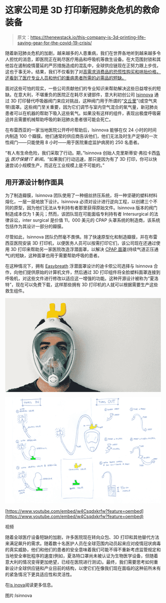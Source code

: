 # 这家公司是 3D 打印新冠肺炎危机的救命装备

> 原文：<https://thenewstack.io/this-company-is-3d-printing-life-saving-gear-for-the-covid-19-crisis/>

随着新冠肺炎危机的加剧，越来越多的人患重病，我们在世界各地听到越来越多令人担忧的消息，即医院正在耗尽医疗用品和呼吸机等救生设备。在大范围封锁和其他旨在遏制疫情蔓延的严厉措施造成的混乱中，全球供应链现在正努力跟上步伐，这也于事无补。结果，我们不仅看到了对[高需求消费品的恐慌性购买和哄抬价格，还看到了医疗专业人员和他们的重病患者所需的必需品的短缺。](https://www.kinaxis.com/en/blog/preparing-covid-19-and-bullwhip-effect-what-happens-supply-chain-when-you-buy-100-rolls-toilet)

面对这些可怕的现实，一些公司贡献他们的专业知识来帮助解决这些日益增长的短缺。在意大利，不堪重负的医院正在耗尽关键部件，意大利初创公司 [Isinnova](https://www.isinnova.it/) 通过 3D 打印替代呼吸器阀门来应对挑战，这种阀门用于所谓的“[文丘里](https://en.wikipedia.org/wiki/Venturi_mask)”(或空气夹带)面罩。这些阀门至关重要，因为它们调节与室内空气混合的氧气量，新冠肺炎患者可以在机器的帮助下吸入这些氧气。如果没有这样的组件，表现出极度呼吸窘迫并且需要机械帮助呼吸的新冠肺炎患者很可能会死亡。

在布雷西亚的一家当地医院公开呼吁帮助后，Isinnova 能够在仅 24 小时的时间内制造 100 个瓣膜。他们通常的供应商告诉他们，他们无法及时生产足够的一次性阀门——只能使用 8 小时——用于医院重症监护病房的 250 名患者。

“有人有生命危险，我们采取了行动。期，”Isinnova 创始人克里斯蒂安·弗拉卡西[告诉](https://www.healthcareitnews.com/news/europe/volunteers-use-3d-printing-support-italian-covid-19-effort) *医疗保健 IT 新闻*。“如果我们行动迅速，那只是因为有了 3D 打印，你可以快速尝试小规模生产，而这在工业规模上是不可能的。”

## 用开源设计制作面具

为了制造瓣膜，Isinnova 团队使用了一种细丝挤压系统，将一种坚硬的塑料材料熔化，一层一层地放下设计。Isinnova 必须对设计进行逆向工程，以创建三个不同的原型，因为他们无法从专利持有者那里获得原始文件。Isinnova 版本的阀门制造成本仅为 1 美元；然而，该团队现在可能面临专利持有者 Intersurgical 的法律诉讼，inter surgical 是价值 11，000 美元的 CPAP 头罩系统的制造商，该系统包括作为其设计一部分的瓣膜。

尽管如此，Isinnova 团队仍然毫不畏惧。除了快速原型化和制造瓣膜，并在布雷西亚医院安装 3D 打印机，以便医务人员可以按需打印它们，该公司现在还通过使用 3D 打印来帮助另一家医院改造浮潜面罩，以解决 [CPAP 面罩](https://www.mayoclinic.org/diseases-conditions/sleep-apnea/multimedia/cpap-masks/sls-20076986)(持续气道正压通气)的短缺，这种面罩也用于需要帮助呼吸的患者。

在这种情况下，拥有 [Easybreath](https://www.decathlon.com/products/surface-snorkeling-mask-easybreath?) 浮潜面罩设计的迪卡侬公司选择与 Isinnova 合作，向他们提供原始的计算机文件，然后通过 3D 打印组件将全脸塑料面罩连接到呼吸机，对这些文件进行修改以适应这一增强的功能。这种开源设计被称为“夏洛特”，现在可以免费下载，这样那些拥有 3D 打印机的人就可以根据需要生产这些救生组件。

![](img/dc9c1823774990a6927152bcd3a745a3.png)

![](img/781b2fa11f51dd6e133bf6f46d887d39.png)

[https://www.youtube.com/embed/w4Csqdxkrfw?feature=oembed](https://www.youtube.com/embed/w4Csqdxkrfw?feature=oembed)

视频

随着全球医疗设备短缺的加剧，许多医院现在转向众包、3D 打印和其他替代方法来满足飙升的需求。随着数十名医护人员在全球范围内动员起来应对疫情冠状病毒的真实威胁，他们和他们的患者的安全意味着我们可能不得不重新考虑监管规定和当地安全审批程序的速度(例如，夏洛特口罩尚未被认证为生物医学设备，但随着意大利的情况变得更加绝望，已经在医院进行测试)。最终，我们需要思考如何重新设计全球供应链和产业目前的结构，以使它们在像我们现在面临的这种前所未有的紧急情况下更具适应性和灵活性。

在[is inova](https://www.isinnova.it/)阅读更多信息。

图片:Isinnova

<svg xmlns:xlink="http://www.w3.org/1999/xlink" viewBox="0 0 68 31" version="1.1"><title>Group</title> <desc>Created with Sketch.</desc></svg>